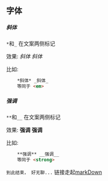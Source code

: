 ## 字体
##### 斜体
 `*`和`_` 在文案两侧标记 
 
效果: *斜体* _斜体_
 
比如:
```html
    *斜体* _斜体_
    等同于 <em>
```
##### 强调
`**`和`__` 在文案两侧标记 
 
效果: **强调** __强调__
 
比如:
```html
    **强调** __强调__
    等同于 <strong>
```
`到此结束， 好无聊...` 
链接走起[markDown](https://github.com/younghz/Markdown)